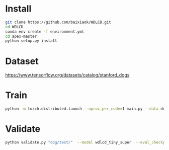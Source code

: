 # Install 

```bash
git clone https://github.com/baixiaok/WDLCD.git
cd WDLCD
conda env create -f environment.yml
cd apex-master
python setup.py install
```
# Dataset
https://www.tensorflow.org/datasets/catalog/stanford_dogs

# Train

```bash
python -m torch.distributed.launch --nproc_per_node=1 main.py --data dog/  --num-classes 120  --epochs 1000 --model wdlcd_tiny_super  -b 16 --lr 1e-3 --weight-decay .03 --img-size 224 --amp
```

# Validate

```bash
python validate.py "dog/test/"  --model wdlcd_tiny_super  --eval_checkpoint  "output/train/.../model_best.pth.tar"   --num-classes 120


